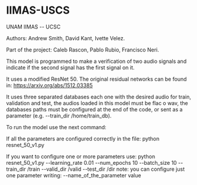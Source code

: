 # IIMAS-USCS

UNAM IIMAS -- UCSC

Authors: Andrew Smith, David Kant, Ivette Velez.

Part of the project: Caleb Rascon, Pablo Rubio, Francisco Neri.

This model is programmed to make a verification of two audio signals and indicate if the second signal has the first signal on it.

It uses a modified ResNet 50. The original residual networks can be found in: https://arxiv.org/abs/1512.03385

It uses three separated databases each one with the desired audio for train, validation and test, the audios loaded in this model must be flac o wav, the databases paths must be configured  at the end of the code, or sent as a parameter (e.g. --train_dir /home/train_db).

To run the model use the next command:

If all the parameters are configured correctly in the file:
python resnet_50_v1.py

If you want to configure one or more parameters use:
python resnet_50_v1.py --learning_rate 0.01 --num_epochs 10 --batch_size 10 --train_dir /train --valid_dir /valid --test_dir /dir
note: you can configure just one parameter writing: --name_of_the_parameter value


